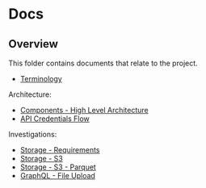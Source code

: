 # Docs

## Overview

This folder contains documents that relate to the project.

- [Terminology](terminology.md)

Architecture:
-   [Components - High Level Architecture](./architecture/high-level-components.md)
-   [API Credentials Flow](./architecture/api-credentials-flows.md)

Investigations:
-   [Storage - Requirements](./investigations/storage/requirements.md)
-   [Storage - S3](./investigations/storage/s3/README.md)
-   [Storage - S3 - Parquet](./investigations/storage/s3/parquet.md)
-   [GraphQL - File Upload](./investigations/graphql-file-upload/file-upload-with-graphql.md)